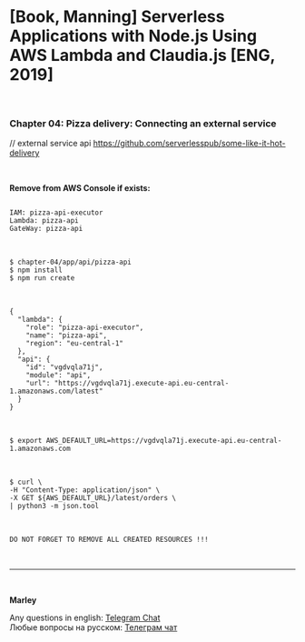 # [Book, Manning] Serverless Applications with Node.js Using AWS Lambda and Claudia.js [ENG, 2019]

<br/>

### Chapter 04: Pizza delivery: Connecting an external service

// external service api
https://github.com/serverlesspub/some-like-it-hot-delivery

<br/>

**Remove from AWS Console if exists:**

```

IAM: pizza-api-executor
Lambda: pizza-api
GateWay: pizza-api
```

<br/>

    $ chapter-04/app/api/pizza-api
    $ npm install
    $ npm run create

<br/>

```
{
  "lambda": {
    "role": "pizza-api-executor",
    "name": "pizza-api",
    "region": "eu-central-1"
  },
  "api": {
    "id": "vgdvqla71j",
    "module": "api",
    "url": "https://vgdvqla71j.execute-api.eu-central-1.amazonaws.com/latest"
  }
}
```

<br/>

    $ export AWS_DEFAULT_URL=https://vgdvqla71j.execute-api.eu-central-1.amazonaws.com

<br/>

    $ curl \
    -H "Content-Type: application/json" \
    -X GET ${AWS_DEFAULT_URL}/latest/orders \
    | python3 -m json.tool

<br/>

```
DO NOT FORGET TO REMOVE ALL CREATED RESOURCES !!!
```

<br/>

---

<br/>

**Marley**

Any questions in english: <a href="https://jsdev.org/chat/">Telegram Chat</a>  
Любые вопросы на русском: <a href="https://jsdev.ru/chat/">Телеграм чат</a>
